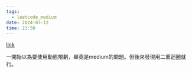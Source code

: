```yaml
---
tags:
  - leetcode_medium
date: 2024-03-12
time: 21:50
---
```

[link](https://leetcode.com/problems/triangle/)

一開始以為要使用動態規劃，畢竟是medium的問題。但後來發現用二重迴圈就行。